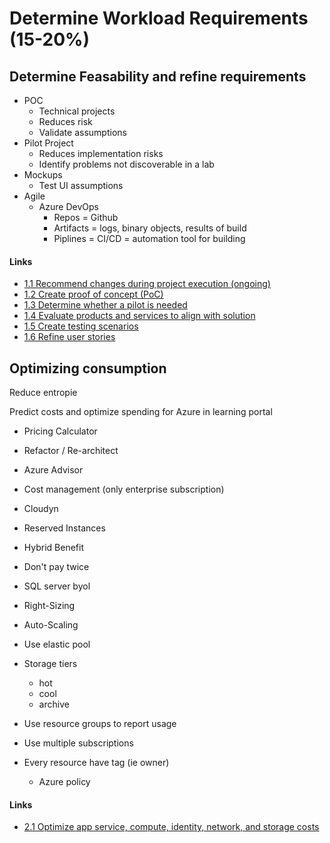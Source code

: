 # Determine Workload Requirements (15-20%)

## Determine Feasability and refine requirements

- POC
  - Technical projects
  - Reduces risk
  - Validate assumptions
- Pilot Project
  - Reduces implementation risks
  - Identify problems not discoverable in a lab
- Mockups
  - Test UI assumptions
- Agile
  - Azure DevOps
    - Repos = Github
    - Artifacts = logs, binary objects, results of build
    - Piplines = CI/CD = automation tool for building

#### Links

- [1.1 Recommend changes during project execution (ongoing)](https://docs.microsoft.com/en-us/azure/architecture/best-practices/background-jobs)
- [1.2 Create proof of concept (PoC)](https://azure.microsoft.com/en-us/blog/azure-introduces-a-new-blockchain-proof-of-concept-framework-for-developers/)
- [1.3 Determine whether a pilot is needed](https://docs.microsoft.com/en-us/azure/active-directory/authentication/tutorial-mfa-applications)
- [1.4 Evaluate products and services to align with solution](https://azure.microsoft.com/en-us/solutions/dev-test/)
- [1.5 Create testing scenarios](https://docs.microsoft.com/en-us/azure/devops/test/create-a-test-plan?view=vsts)
- [1.6 Refine user stories](https://docs.microsoft.com/en-us/azure/devops/boards/backlogs/best-practices-product-backlog?view=vsts)

## Optimizing consumption

Reduce entropie

Predict costs and optimize spending for Azure in learning portal

- Pricing Calculator
- Refactor / Re-architect
- Azure Advisor
- Cost management (only enterprise subscription)
- Cloudyn
- Reserved Instances
- Hybrid Benefit

- Don't pay twice
- SQL server byol
- Right-Sizing
- Auto-Scaling
- Use elastic pool
- Storage tiers
  - hot
  - cool
  - archive
- Use resource groups to report usage
- Use multiple subscriptions
- Every resource have tag (ie owner)
  - Azure policy

#### Links

- [2.1 Optimize app service, compute, identity, network, and storage costs](https://azure.microsoft.com/en-us/blog/reduce-costs-by-optimizing-actuarial-risk-compute-on-azure/)